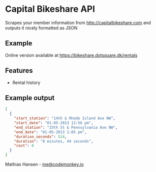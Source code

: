 Capital Bikeshare API
============================

Scrapes your member information from http://capitalbikeshare.com and outputs it nicely formatted as JSON

Example
-------------------------
Online version available at https://bikeshare.dotsquare.dk/rentals

Features
-------------------------
- Rental history

Example output
-------------------------
```json
[
  {
    "start_station": "14th & Rhode Island Ave NW",
    "start_date": "01-05-2013 12:56 pm",
    "end_station": "25th St & Pennsylvania Ave NW",
    "end_date": "01-05-2013 1:05 pm",
    "duration_seconds": 524,
    "duration": "8 minutes, 44 seconds",
    "cost": 0
  }
]
```

Mathias Hansen - <me@codemonkey.io>
